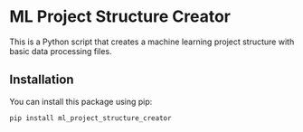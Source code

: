 # ML Project Structure Creator

This is a Python script that creates a machine learning project structure with basic data processing files.

## Installation

You can install this package using pip:

```bash
pip install ml_project_structure_creator
